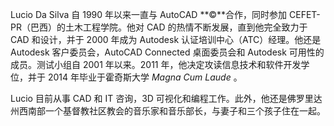 Lucio Da Silva 自 1990 年以来一直与 AutoCAD **©**合作，同时参加 CEFET-PR（巴西）的土木工程学院。他对 CAD 的热情不断发展，直到他完全致力于 CAD 和设计，并于 2000 年成为 Autodesk 认证培训中心（ATC）经理。他还是 Autodesk 客户委员会，AutoCAD Connected 桌面委员会和 Autodesk 可用性的成员。测试小组自 2001 年以来。2011 年，他决定攻读信息技术和软件开发学位，并于 2014 年毕业于霍奇斯大学 _Magna Cum Laude_ 。

Lucio 目前从事 CAD 和 IT 咨询，3D 可视化和编程工作。此外，他还是佛罗里达州西南部一个基督教社区教会的音乐家和音乐部长，与妻子和三个孩子住在一起。